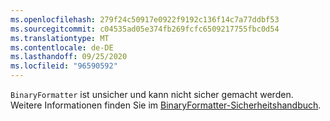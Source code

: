 ```yaml
---
ms.openlocfilehash: 279f24c50917e0922f9192c136f14c7a77ddbf53
ms.sourcegitcommit: c04535ad05e374fb269fcfc6509217755fbc0d54
ms.translationtype: MT
ms.contentlocale: de-DE
ms.lasthandoff: 09/25/2020
ms.locfileid: "96590592"
---
```

`BinaryFormatter` ist unsicher und kann nicht sicher gemacht werden. Weitere Informationen finden Sie im [BinaryFormatter-Sicherheitshandbuch](/dotnet/standard/serialization/binaryformatter-security-guide).
